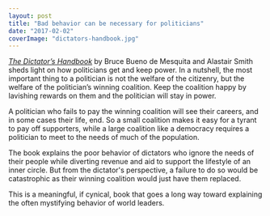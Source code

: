 ```yaml
---
layout: post
title: "Bad behavior can be necessary for politicians"
date: "2017-02-02"
coverImage: "dictators-handbook.jpg"
---
```


_[The Dictator’s Handbook](http://amzn.to/2jHaqm0)_ by Bruce Bueno de Mesquita and Alastair Smith sheds light on how politicians get and keep power. In a nutshell, the most important thing to a politician is not the welfare of the citizenry, but the welfare of the politician’s winning coalition. Keep the coalition happy by lavishing rewards on them and the politician will stay in power.

A politician who fails to pay the winning coalition will see their careers, and in some cases their life, end. So a small coalition makes it easy for a tyrant to pay off supporters, while a large coalition like a democracy requires a politician to meet to the needs of much of the population.

The book explains the poor behavior of dictators who ignore the needs of their people while diverting revenue and aid to support the lifestyle of an inner circle. But from the dictator's perspective, a failure to do so would be catastrophic as their winning coalition would just have them replaced.

This is a meaningful, if cynical, book that goes a long way toward explaining the often mystifying behavior of world leaders.
